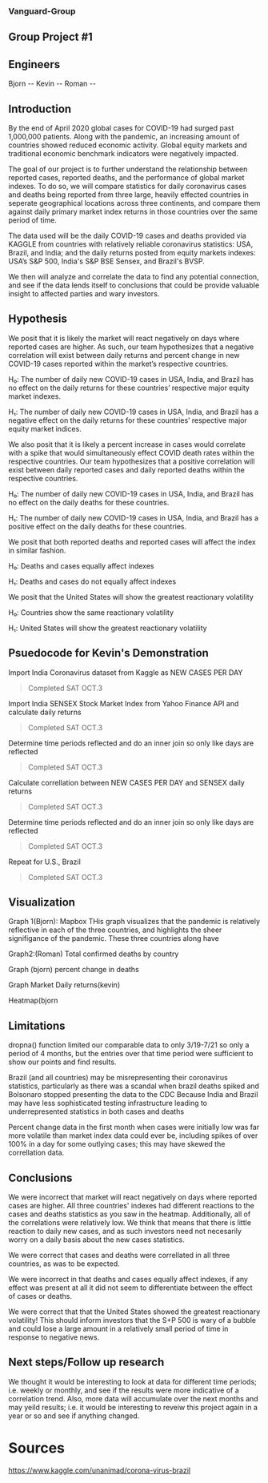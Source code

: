 ### Vanguard-Group
## Group Project #1

## Engineers
Bjorn --
Kevin --
Roman -- 

## Introduction

By the end of April 2020 global cases for COVID-19 had surged past 1,000,000 patients. Along with the pandemic, an increasing amount of countries showed reduced economic activity. Global equity markets and traditional economic benchmark indicators were negatively impacted.

The goal of our project is to further understand the relationship between reported cases, reported deaths, and the performance of global market indexes. To do so, we will compare statistics for daily coronavirus cases and deaths being reported from three large, heavily effected countries in seperate geographical locations across three continents, and compare them against daily primary market index returns in those countries over the same period of time. 

The data used will be the daily COVID-19 cases and deaths provided via KAGGLE from countries with relatively reliable coronavirus statistics: USA, Brazil, and India; and the daily returns posted from equity markets indexes: USA’s S&P 500, India's S&P BSE Sensex, and Brazil's BVSP.

We then will analyze and correlate the data to find any potential connection, and see if the data lends itself to conclusions that could be provide valuable insight to affected parties and wary investors. 

## Hypothesis

We posit that it is likely the market will react negatively on days where reported cases are higher. As such, our team hypothesizes that a negative correlation will exist between daily returns and percent change in new COVID-19 cases reported within the market’s respective countries. 

H₀: The number of daily new COVID-19 cases in USA, India, and Brazil has no effect on the daily returns for these countries’ respective major equity market indexes.

H₁: The number of daily new COVID-19 cases in USA, India, and Brazil has a negative effect on the daily returns for these countries’ respective major equity market indices.


We also posit that it is likely a percent increase in cases would correlate with a spike that would simultaneously effect COVID death rates within the respective countries.
Our team hypothesizes that a positive correlation will exist between daily reported cases and daily reported deaths within the respective countries. 

H₀: The number of daily new COVID-19 cases in USA, India, and Brazil has no effect on the daily deaths for these countries.

H₁: The number of daily new COVID-19 cases in USA, India, and Brazil has a positive effect on the daily deaths for these countries.

We posit that both reported deaths and reported cases will affect the index in similar fashion. 

H₀: Deaths and cases equally affect indexes

H₁: Deaths and cases do not equally affect indexes

We posit that the United States will show the greatest reactionary volatility 

H₀: Countries show the same reactionary volatility

H₁: United States will show the greatest reactionary volatility 

## Psuedocode for Kevin's Demonstration
Import India Coronavirus dataset from Kaggle as NEW CASES PER DAY
> Completed SAT OCT.3 

Import India SENSEX Stock Market Index from Yahoo Finance API and calculate daily returns
> Completed SAT OCT.3

Determine time periods reflected and do an inner join so only like days are reflected
> Completed SAT OCT.3

Calculate correllation between  NEW CASES PER DAY and SENSEX daily returns
> Completed SAT OCT.3

Determine time periods reflected and do an inner join so only like days are reflected
> Completed SAT OCT.3

Repeat for U.S., Brazil
> Completed SAT OCT.3

## Visualization
Graph 1(Bjorn): Mapbox 
THis graph visualizes that the pandemic is relatively reflective in each of the three countries, and highlights the sheer signifigance of the pandemic. These three countries along have 

Graph2:(Roman) Total confirmed deaths by country


Graph (bjorn) percent change in deaths

Graph Market Daily returns(kevin)

Heatmap(bjorn

## Limitations

dropna() function limited our comparable data to only 3/19-7/21 so only a period of 4 months, but the entries over that time period were sufficient to show our points and find results.

Brazil (and all countries) may be misrepresenting their coronavirus statistics, particularly as there was a scandal when brazil deaths spiked and Bolsonaro stopped presenting the data to the CDC Because India and Brazil may have less sophisticated testing infrastructure leading to underrepresented statistics in both cases and deaths

Percent change data in the first month when cases were initially low was far more volatile than market index data could ever be, including spikes of over 100% in a day for some outlying cases; this may have skewed the correllation data.

## Conclusions
We were incorrect that market will react negatively on days where reported cases are higher. All three countries' indexes had different reactions to the cases and deaths statistics as you saw in the heatmap. Additionally, all of the correlations were relatively low.
We think that means that there is little reaction to daily new cases, and as such investors need not necesarily worry on a daily basis about the new cases statistics.

We were correct that cases and deaths were correllated in all three countries, as was to be expected.

We were incorrect in that deaths and cases equally affect indexes, if any effect was present at all it did not seem to differentiate between the effect of cases or deaths.

We were correct that that the United States showed the greatest reactionary volatility! This should inform investors that the S+P 500 is wary of a bubble and could lose a large amount in a relatively small period of time in response to negative news.

## Next steps/Follow up research

We thought it would be interesting to look at data for different time periods; i.e. weekly or monthly, and see if the results were more indicative of a correlation trend.
Also, more data will accumulate over the next months and may yeild results; i.e. it would be interesting to reveiw this project again in a year or so and see if anything changed.

# Sources
https://www.kaggle.com/unanimad/corona-virus-brazil
